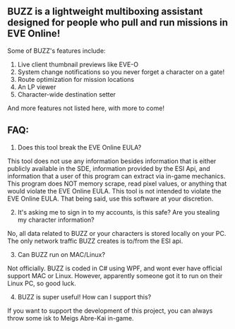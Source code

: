 ## BUZZ is a lightweight multiboxing assistant designed for people who pull and run missions in EVE Online!

Some of BUZZ's features include:
1. Live client thumbnail previews like EVE-O
1. System change notifications so you never forget a character on a gate!
1. Route optimization for mission locations
1. An LP viewer
1. Character-wide destination setter

And more features not listed here, with more to come!

## FAQ:
1. Does this tool break the EVE Online EULA?

This tool does not use any information besides information that is either publicly available in the SDE, information provided by the ESI Api, and information that a user of this program can extract via in-game mechanics. This program does NOT memory scrape, read pixel values, or anything that would violate the EVE Online EULA. This tool is not intended to violate the EVE Online EULA. That being said, use this software at your discretion.

2. It's asking me to sign in to my accounts, is this safe? Are you stealing my character information?

No, all data related to BUZZ or your characters is stored locally on your PC. The only network traffic BUZZ creates is to/from the ESI api.

3. Can BUZZ run on MAC/Linux?

Not officially. BUZZ is coded in C# using WPF, and wont ever have official support MAC or Linux. However, apparently someone got it to run on their Linux PC, so good luck.

4. BUZZ is super useful! How can I support this?

If you want to support the development of this project, you can always throw some isk to Meigs Abre-Kai in-game.
